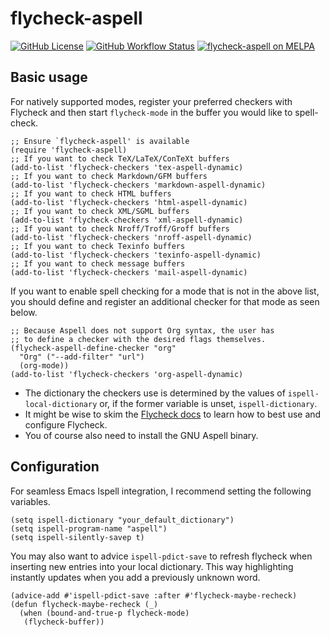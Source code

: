 # flycheck-aspell

[![GitHub License](https://img.shields.io/github/license/leotaku/flycheck-aspell?logo=none&style=flat)](https://spdx.org/licenses/GPL-3.0-or-later.html)
[![GitHub Workflow Status](https://img.shields.io/github/workflow/status/leotaku/flycheck-aspell/check?logo=none&style=flat)](https://github.com/leotaku/flycheck-aspell/actions)
[![flycheck-aspell on MELPA](https://melpa.org/packages/flycheck-aspell-badge.svg)](https://melpa.org/#/flycheck-aspell)

## Basic usage

For natively supported modes, register your preferred checkers with Flycheck and then start `flycheck-mode` in the buffer you would like to spell-check.

```emacs-lisp
;; Ensure `flycheck-aspell' is available
(require 'flycheck-aspell)
;; If you want to check TeX/LaTeX/ConTeXt buffers
(add-to-list 'flycheck-checkers 'tex-aspell-dynamic)
;; If you want to check Markdown/GFM buffers
(add-to-list 'flycheck-checkers 'markdown-aspell-dynamic)
;; If you want to check HTML buffers
(add-to-list 'flycheck-checkers 'html-aspell-dynamic)
;; If you want to check XML/SGML buffers
(add-to-list 'flycheck-checkers 'xml-aspell-dynamic)
;; If you want to check Nroff/Troff/Groff buffers
(add-to-list 'flycheck-checkers 'nroff-aspell-dynamic)
;; If you want to check Texinfo buffers
(add-to-list 'flycheck-checkers 'texinfo-aspell-dynamic)
;; If you want to check message buffers
(add-to-list 'flycheck-checkers 'mail-aspell-dynamic)
```

If you want to enable spell checking for a mode that is not in the above list, you should define and register an additional checker for that mode as seen below.

``` emacs-lisp
;; Because Aspell does not support Org syntax, the user has
;; to define a checker with the desired flags themselves.
(flycheck-aspell-define-checker "org"
  "Org" ("--add-filter" "url")
  (org-mode))
(add-to-list 'flycheck-checkers 'org-aspell-dynamic)
```

+ The dictionary the checkers use is determined by the values of `ispell-local-dictionary` or, if the former variable is unset, `ispell-dictionary`.
+ It might be wise to skim the [Flycheck docs](https://www.flycheck.org/en/latest/) to learn how to best use and configure Flycheck.
+ You of course also need to install the GNU Aspell binary.

## Configuration

For seamless Emacs Ispell integration, I recommend setting the following variables.

```emacs-lisp
(setq ispell-dictionary "your_default_dictionary")
(setq ispell-program-name "aspell")
(setq ispell-silently-savep t)
```

You may also want to advice `ispell-pdict-save` to refresh flycheck when inserting new entries into your local dictionary.
This way highlighting instantly updates when you add a previously unknown word.

```emacs-lisp
(advice-add #'ispell-pdict-save :after #'flycheck-maybe-recheck)
(defun flycheck-maybe-recheck (_)
  (when (bound-and-true-p flycheck-mode)
   (flycheck-buffer))
```
